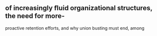 ## of increasingly ﬂuid organizational structures, the need for more-

proactive retention eﬀorts, and why union busting must end, among